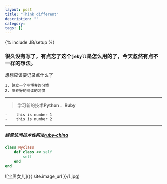 ```yaml
---
layout: post
title: "Think different"
description: ""
category: 
tags: []
---
```

{% include JB/setup %}

### 很久没有写了，有点忘了这个`jekyll`是怎么用的了，今天忽然有点不一样的想法。
想想应该要记录点什么了

> 
	1. 建立一个写博客的习惯
	2. 培养好的阅读的习惯
------

> 学习新的技术**Python** 、**Ruby**
>
	-	 this is number 1
	-	 this is number 2
------
##### 经常访问技术性网站[ruby-china]("http://ruby-china.org")

```ruby
class Myclass
	def class << self
		self
	end
end
```
![宝贝女儿]({{ site.image_url }}/1.jpg)
